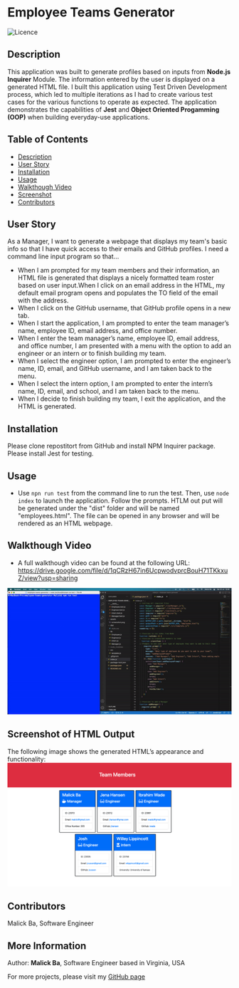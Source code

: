 # Employee Teams Generator
![Licence](http://img.shields.io/badge/license-MIT-blue.svg)

## Description
This application was built to generate profiles based on inputs from **Node.js Inquirer** Module. The information entered by the user is displayed on a generated HTML file. I built this application using Test Driven Development process, which led to multiple iterations as I had to create various test cases for the various functions to operate as expected. The application demonstrates the capabilities of **Jest** and **Object Oriented Progamming (OOP)** when building everyday-use applications.

## Table of Contents
- [Description](#description)
- [User Story](#user-story)
- [Installation](#installation)
- [Usage](#usage)
- [Walkthough Video](#walkthough-video)
- [Screenshot](#screenshot-of-HTML-output)
- [Contributors](#contributors)

## User Story
As a Manager, I want to generate a webpage that displays my team's basic info so that I have quick access to their emails and GitHub profiles.
I need a command line input program so that...
- When I am prompted for my team members and their information, an HTML file is generated that displays a nicely formatted team roster based on user input.When I click on an email address in the HTML, my default email program opens and populates the TO field of the email with the address.
- When I click on the GitHub username, that GitHub profile opens in a new tab.
- When I start the application, I am prompted to enter the team manager’s name, employee ID, email address, and office number.
- When I enter the team manager’s name, employee ID, email address, and office number, I am presented with a menu with the option to add an engineer or an intern or to finish building my team.
- When I select the engineer option, I am prompted to enter the engineer’s name, ID, email, and GitHub username, and I am taken back to the menu.
- When I select the intern option, I am prompted to enter the intern’s name, ID, email, and school, and I am taken back to the menu.
- When I decide to finish building my team, I exit the application, and the HTML is generated.

## Installation 
Please clone repostitort from GitHub and install NPM Inquirer package. Please install Jest for testing.

## Usage
- Use `npn run test` from the command line to run the test. Then, use `node index` to launch the application. Follow the prompts. HTLM out put will be generated under the "dist" folder and will be named "employees.html". The file can be opened in any browser and will be rendered as an HTML webpage.

## Walkthough Video
- A full walkthough video can be found at the following URL: https://drive.google.com/file/d/1qCRzH67in6UcpwodvprcBouH71TKkxuZ/view?usp=sharing

![Screenshot](assets/tutorial.gif)

## Screenshot of HTML Output
The following image shows the generated HTML’s appearance and functionality:
![Generated HTML Webpage Screenshot](./assets/screenshot.png)

## Contributors
Malick Ba, Software Engineer

## More Information
Author: **Malick Ba**, Software Engineer based in Virginia, USA

For more projects, please visit my [GitHub page](https://github.com/malickbax)
